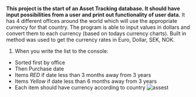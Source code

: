 **This project is the start of an Asset Tracking database. It should have input possibilities from a user and print out
functionality of user data.**
It has 4 different offices around the world which will use the appropriate currency for that country. The program is able to input values in dollars and convert them to each currency (based on todays currency charts). Built in method was used to get the currency rates in Euro, Dollar, SEK, NOK.
1. When you write the list to the console:
  * Sorted first by office
  * Then Purchase date
  * Items *RED* if date less than 3 months away from 3 years
  * Items *Yellow* if date less than 6 months away from 3 years
  * Each item should have currency according to country
  ![assest](C:\Users\Elev\Desktop)
